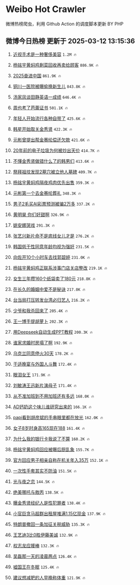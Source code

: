 # Weibo Hot Crawler 



微博热榜爬虫，利用 Github Action 的调度脚本更新 BY PHP 


## 微博今日热榜 更新于 2025-03-12 13:15:36 
1. [近视手术是一种奢侈美容](https://s.weibo.com/weibo?q=%23%E8%BF%91%E8%A7%86%E6%89%8B%E6%9C%AF%E6%98%AF%E4%B8%80%E7%A7%8D%E5%A5%A2%E4%BE%88%E7%BE%8E%E5%AE%B9%23&t=31&band_rank=1&Refer=top) `1.2M 🔥` 

1. [杨铭宇黄焖鸡剩菜回收再卖给顾客](https://s.weibo.com/weibo?q=%23%E6%9D%A8%E9%93%AD%E5%AE%87%E9%BB%84%E7%84%96%E9%B8%A1%E5%89%A9%E8%8F%9C%E5%9B%9E%E6%94%B6%E5%86%8D%E5%8D%96%E7%BB%99%E9%A1%BE%E5%AE%A2%23&t=31&band_rank=2&Refer=top) `886.9K 🔥` 

1. [2025奋进中国](https://s.weibo.com/weibo?q=%232025%E5%A5%8B%E8%BF%9B%E4%B8%AD%E5%9B%BD%23&t=31&band_rank=3&Refer=top) `861.9K 🔥` 

1. [铜川一医院被曝偷换新生儿](https://s.weibo.com/weibo?q=%23%E9%93%9C%E5%B7%9D%E4%B8%80%E5%8C%BB%E9%99%A2%E8%A2%AB%E6%9B%9D%E5%81%B7%E6%8D%A2%E6%96%B0%E7%94%9F%E5%84%BF%23&t=31&band_rank=4&Refer=top) `843.8K 🔥` 

1. [汤家凤谈田静英语一成绩](https://s.weibo.com/weibo?q=%23%E6%B1%A4%E5%AE%B6%E5%87%A4%E8%B0%88%E7%94%B0%E9%9D%99%E8%8B%B1%E8%AF%AD%E4%B8%80%E6%88%90%E7%BB%A9%23&t=31&band_rank=5&Refer=top) `646.4K 🔥` 

1. [周也考了芭蕾证书](https://s.weibo.com/weibo?q=%23%E5%91%A8%E4%B9%9F%E8%80%83%E4%BA%86%E8%8A%AD%E8%95%BE%E8%AF%81%E4%B9%A6%23&t=31&band_rank=6&Refer=top) `501.1K 🔥` 

1. [年轻人开始流行各种自带了](https://s.weibo.com/weibo?q=%23%E5%B9%B4%E8%BD%BB%E4%BA%BA%E5%BC%80%E5%A7%8B%E6%B5%81%E8%A1%8C%E5%90%84%E7%A7%8D%E8%87%AA%E5%B8%A6%E4%BA%86%23&t=31&band_rank=7&Refer=top) `425.6K 🔥` 

1. [韩星开始取关金秀贤](https://s.weibo.com/weibo?q=%23%E9%9F%A9%E6%98%9F%E5%BC%80%E5%A7%8B%E5%8F%96%E5%85%B3%E9%87%91%E7%A7%80%E8%B4%A4%23&t=31&band_rank=8&Refer=top) `422.3K 🔥` 

1. [元彬曾提出帮金赛纶偿还欠款](https://s.weibo.com/weibo?q=%23%E5%85%83%E5%BD%AC%E6%9B%BE%E6%8F%90%E5%87%BA%E5%B8%AE%E9%87%91%E8%B5%9B%E7%BA%B6%E5%81%BF%E8%BF%98%E6%AC%A0%E6%AC%BE%23&t=31&band_rank=9&Refer=top) `421.6K 🔥` 

1. [20年前的电子垃圾为何被炒出天价](https://s.weibo.com/weibo?q=%2320%E5%B9%B4%E5%89%8D%E7%9A%84%E7%94%B5%E5%AD%90%E5%9E%83%E5%9C%BE%E4%B8%BA%E4%BD%95%E8%A2%AB%E7%82%92%E5%87%BA%E5%A4%A9%E4%BB%B7%23&t=31&band_rank=10&Refer=top) `414.7K 🔥` 

1. [不懂金秀贤做错什么了的韩男们](https://s.weibo.com/weibo?q=%E4%B8%8D%E6%87%82%E9%87%91%E7%A7%80%E8%B4%A4%E5%81%9A%E9%94%99%E4%BB%80%E4%B9%88%E4%BA%86%E7%9A%84%E9%9F%A9%E7%94%B7%E4%BB%AC&t=31&band_rank=11&Refer=top) `413.6K 🔥` 

1. [祭拜祖坟发现2墓穴被立他人墓碑](https://s.weibo.com/weibo?q=%23%E7%A5%AD%E6%8B%9C%E7%A5%96%E5%9D%9F%E5%8F%91%E7%8E%B02%E5%A2%93%E7%A9%B4%E8%A2%AB%E7%AB%8B%E4%BB%96%E4%BA%BA%E5%A2%93%E7%A2%91%23&t=31&band_rank=12&Refer=top) `409.7K 🔥` 

1. [杨铭宇黄焖鸡隔夜鸡肉优先出售](https://s.weibo.com/weibo?q=%23%E6%9D%A8%E9%93%AD%E5%AE%87%E9%BB%84%E7%84%96%E9%B8%A1%E9%9A%94%E5%A4%9C%E9%B8%A1%E8%82%89%E4%BC%98%E5%85%88%E5%87%BA%E5%94%AE%23&t=31&band_rank=13&Refer=top) `359.3K 🔥` 

1. [元彬第一个去金赛纶葬礼](https://s.weibo.com/weibo?q=%23%E5%85%83%E5%BD%AC%E7%AC%AC%E4%B8%80%E4%B8%AA%E5%8E%BB%E9%87%91%E8%B5%9B%E7%BA%B6%E8%91%AC%E7%A4%BC%23&t=31&band_rank=14&Refer=top) `348.3K 🔥` 

1. [男子2毛买AI彩票预测被骗2万多](https://s.weibo.com/weibo?q=%23%E7%94%B7%E5%AD%902%E6%AF%9B%E4%B9%B0AI%E5%BD%A9%E7%A5%A8%E9%A2%84%E6%B5%8B%E8%A2%AB%E9%AA%972%E4%B8%87%E5%A4%9A%23&t=31&band_rank=15&Refer=top) `337.2K 🔥` 

1. [黄明昊 你们好甜啊](https://s.weibo.com/weibo?q=%E9%BB%84%E6%98%8E%E6%98%8A%20%E4%BD%A0%E4%BB%AC%E5%A5%BD%E7%94%9C%E5%95%8A&t=31&band_rank=16&Refer=top) `326.9K 🔥` 

1. [姚安娜哭戏](https://s.weibo.com/weibo?q=%E5%A7%9A%E5%AE%89%E5%A8%9C%E5%93%AD%E6%88%8F&t=31&band_rank=17&Refer=top) `291.3K 🔥` 

1. [张艺兴新片命不是底线女儿才是](https://s.weibo.com/weibo?q=%23%E5%BC%A0%E8%89%BA%E5%85%B4%E6%96%B0%E7%89%87%E5%91%BD%E4%B8%8D%E6%98%AF%E5%BA%95%E7%BA%BF%E5%A5%B3%E5%84%BF%E6%89%8D%E6%98%AF%23&t=31&band_rank=18&Refer=top) `276.2K 🔥` 

1. [韩国低于性同意年龄均视为强奸](https://s.weibo.com/weibo?q=%23%E9%9F%A9%E5%9B%BD%E4%BD%8E%E4%BA%8E%E6%80%A7%E5%90%8C%E6%84%8F%E5%B9%B4%E9%BE%84%E5%9D%87%E8%A7%86%E4%B8%BA%E5%BC%BA%E5%A5%B8%23&t=31&band_rank=19&Refer=top) `231.5K 🔥` 

1. [向佐开10个小时车去找郭碧婷](https://s.weibo.com/weibo?q=%E5%90%91%E4%BD%90%E5%BC%8010%E4%B8%AA%E5%B0%8F%E6%97%B6%E8%BD%A6%E5%8E%BB%E6%89%BE%E9%83%AD%E7%A2%A7%E5%A9%B7&t=31&band_rank=20&Refer=top) `231.0K 🔥` 

1. [杨铭宇黄焖鸡正联系涉事门店关店整改](https://s.weibo.com/weibo?q=%23%E6%9D%A8%E9%93%AD%E5%AE%87%E9%BB%84%E7%84%96%E9%B8%A1%E6%AD%A3%E8%81%94%E7%B3%BB%E6%B6%89%E4%BA%8B%E9%97%A8%E5%BA%97%E5%85%B3%E5%BA%97%E6%95%B4%E6%94%B9%23&t=31&band_rank=21&Refer=top) `219.1K 🔥` 

1. [女生三年攒160个纸袋卖了180元](https://s.weibo.com/weibo?q=%23%E5%A5%B3%E7%94%9F%E4%B8%89%E5%B9%B4%E6%94%92160%E4%B8%AA%E7%BA%B8%E8%A2%8B%E5%8D%96%E4%BA%86180%E5%85%83%23&t=31&band_rank=22&Refer=top) `218.8K 🔥` 

1. [在长久的婚姻中爱不是秘诀](https://s.weibo.com/weibo?q=%23%E5%9C%A8%E9%95%BF%E4%B9%85%E7%9A%84%E5%A9%9A%E5%A7%BB%E4%B8%AD%E7%88%B1%E4%B8%8D%E6%98%AF%E7%A7%98%E8%AF%80%23&t=31&band_rank=23&Refer=top) `217.0K 🔥` 

1. [台当局打压转发台湾必归艺人](https://s.weibo.com/weibo?q=%23%E5%8F%B0%E5%BD%93%E5%B1%80%E6%89%93%E5%8E%8B%E8%BD%AC%E5%8F%91%E5%8F%B0%E6%B9%BE%E5%BF%85%E5%BD%92%E8%89%BA%E4%BA%BA%23&t=31&band_rank=24&Refer=top) `216.2K 🔥` 

1. [少爷和我杀回来了](https://s.weibo.com/weibo?q=%E5%B0%91%E7%88%B7%E5%92%8C%E6%88%91%E6%9D%80%E5%9B%9E%E6%9D%A5%E4%BA%86&t=31&band_rank=25&Refer=top) `205.4K 🔥` 

1. [王一博手提胡萝卜](https://s.weibo.com/weibo?q=%23%E7%8E%8B%E4%B8%80%E5%8D%9A%E6%89%8B%E6%8F%90%E8%83%A1%E8%90%9D%E5%8D%9C%23&t=31&band_rank=26&Refer=top) `202.3K 🔥` 

1. [用Deepseek自动生成PPT教程](https://s.weibo.com/weibo?q=%E7%94%A8Deepseek%E8%87%AA%E5%8A%A8%E7%94%9F%E6%88%90PPT%E6%95%99%E7%A8%8B&t=31&band_rank=27&Refer=top) `200.3K 🔥` 

1. [谁家求婚时房塌了啊](https://s.weibo.com/weibo?q=%E8%B0%81%E5%AE%B6%E6%B1%82%E5%A9%9A%E6%97%B6%E6%88%BF%E5%A1%8C%E4%BA%86%E5%95%8A&t=31&band_rank=28&Refer=top) `192.9K 🔥` 

1. [乌克兰同意停火30天](https://s.weibo.com/weibo?q=%23%E4%B9%8C%E5%85%8B%E5%85%B0%E5%90%8C%E6%84%8F%E5%81%9C%E7%81%AB30%E5%A4%A9%23&t=31&band_rank=29&Refer=top) `178.2K 🔥` 

1. [于适晚宴与外国人斗舞](https://s.weibo.com/weibo?q=%23%E4%BA%8E%E9%80%82%E6%99%9A%E5%AE%B4%E4%B8%8E%E5%A4%96%E5%9B%BD%E4%BA%BA%E6%96%97%E8%88%9E%23&t=31&band_rank=30&Refer=top) `172.4K 🔥` 

1. [眼泪女王](https://s.weibo.com/weibo?q=%E7%9C%BC%E6%B3%AA%E5%A5%B3%E7%8E%8B&t=31&band_rank=31&Refer=top) `171.9K 🔥` 

1. [刘敏涛王迅新片演母子](https://s.weibo.com/weibo?q=%E5%88%98%E6%95%8F%E6%B6%9B%E7%8E%8B%E8%BF%85%E6%96%B0%E7%89%87%E6%BC%94%E6%AF%8D%E5%AD%90&t=31&band_rank=32&Refer=top) `171.4K 🔥` 

1. [从不准加班到不用加班还有多远](https://s.weibo.com/weibo?q=%23%E4%BB%8E%E4%B8%8D%E5%87%86%E5%8A%A0%E7%8F%AD%E5%88%B0%E4%B8%8D%E7%94%A8%E5%8A%A0%E7%8F%AD%E8%BF%98%E6%9C%89%E5%A4%9A%E8%BF%9C%23&t=31&band_rank=33&Refer=top) `168.0K 🔥` 

1. [AD钙奶这个味儿谁研究出来的](https://s.weibo.com/weibo?q=AD%E9%92%99%E5%A5%B6%E8%BF%99%E4%B8%AA%E5%91%B3%E5%84%BF%E8%B0%81%E7%A0%94%E7%A9%B6%E5%87%BA%E6%9D%A5%E7%9A%84&t=31&band_rank=34&Refer=top) `166.1K 🔥` 

1. [papi看到胡彦斌的手串眼里都在放光](https://s.weibo.com/weibo?q=%23papi%E7%9C%8B%E5%88%B0%E8%83%A1%E5%BD%A6%E6%96%8C%E7%9A%84%E6%89%8B%E4%B8%B2%E7%9C%BC%E9%87%8C%E9%83%BD%E5%9C%A8%E6%94%BE%E5%85%89%23&t=31&band_rank=35&Refer=top) `162.0K 🔥` 

1. [女子8岁时身高165现在188](https://s.weibo.com/weibo?q=%23%E5%A5%B3%E5%AD%908%E5%B2%81%E6%97%B6%E8%BA%AB%E9%AB%98165%E7%8E%B0%E5%9C%A8188%23&t=31&band_rank=36&Refer=top) `161.4K 🔥` 

1. [为什么我的银行卡我说了不算](https://s.weibo.com/weibo?q=%23%E4%B8%BA%E4%BB%80%E4%B9%88%E6%88%91%E7%9A%84%E9%93%B6%E8%A1%8C%E5%8D%A1%E6%88%91%E8%AF%B4%E4%BA%86%E4%B8%8D%E7%AE%97%23&t=31&band_rank=37&Refer=top) `160.2K 🔥` 

1. [杨铭宇黄焖鸡回应被曝后厨乱象](https://s.weibo.com/weibo?q=%23%E6%9D%A8%E9%93%AD%E5%AE%87%E9%BB%84%E7%84%96%E9%B8%A1%E5%9B%9E%E5%BA%94%E8%A2%AB%E6%9B%9D%E5%90%8E%E5%8E%A8%E4%B9%B1%E8%B1%A1%23&t=31&band_rank=38&Refer=top) `155.7K 🔥` 

1. [官方回应男子相亲自称在机关年入35万](https://s.weibo.com/weibo?q=%23%E5%AE%98%E6%96%B9%E5%9B%9E%E5%BA%94%E7%94%B7%E5%AD%90%E7%9B%B8%E4%BA%B2%E8%87%AA%E7%A7%B0%E5%9C%A8%E6%9C%BA%E5%85%B3%E5%B9%B4%E5%85%A535%E4%B8%87%23&t=31&band_rank=39&Refer=top) `152.1K 🔥` 

1. [一次性手套其实不防油](https://s.weibo.com/weibo?q=%E4%B8%80%E6%AC%A1%E6%80%A7%E6%89%8B%E5%A5%97%E5%85%B6%E5%AE%9E%E4%B8%8D%E9%98%B2%E6%B2%B9&t=31&band_rank=40&Refer=top) `151.5K 🔥` 

1. [光与夜之恋](https://s.weibo.com/weibo?q=%23%E5%85%89%E4%B8%8E%E5%A4%9C%E4%B9%8B%E6%81%8B%23&t=31&band_rank=41&Refer=top) `144.5K 🔥` 

1. [绝美哪吒与敖丙](https://s.weibo.com/weibo?q=%E7%BB%9D%E7%BE%8E%E5%93%AA%E5%90%92%E4%B8%8E%E6%95%96%E4%B8%99&t=31&band_rank=42&Refer=top) `138.5K 🔥` 

1. [曝金秀贤经纪人是性犯罪者](https://s.weibo.com/weibo?q=%23%E6%9B%9D%E9%87%91%E7%A7%80%E8%B4%A4%E7%BB%8F%E7%BA%AA%E4%BA%BA%E6%98%AF%E6%80%A7%E7%8A%AF%E7%BD%AA%E8%80%85%23&t=31&band_rank=43&Refer=top) `138.4K 🔥` 

1. [小官巨贪马超群出租屋堆满1.15亿现金](https://s.weibo.com/weibo?q=%23%E5%B0%8F%E5%AE%98%E5%B7%A8%E8%B4%AA%E9%A9%AC%E8%B6%85%E7%BE%A4%E5%87%BA%E7%A7%9F%E5%B1%8B%E5%A0%86%E6%BB%A11.15%E4%BA%BF%E7%8E%B0%E9%87%91%23&t=31&band_rank=44&Refer=top) `137.9K 🔥` 

1. [特朗普撤回一条加征关税威胁](https://s.weibo.com/weibo?q=%23%E7%89%B9%E6%9C%97%E6%99%AE%E6%92%A4%E5%9B%9E%E4%B8%80%E6%9D%A1%E5%8A%A0%E5%BE%81%E5%85%B3%E7%A8%8E%E5%A8%81%E8%83%81%23&t=31&band_rank=45&Refer=top) `135.3K 🔥` 

1. [王艺迪3比0胜伊藤美诚](https://s.weibo.com/weibo?q=%23%E7%8E%8B%E8%89%BA%E8%BF%AA3%E6%AF%940%E8%83%9C%E4%BC%8A%E8%97%A4%E7%BE%8E%E8%AF%9A%23&t=31&band_rank=46&Refer=top) `132.9K 🔥` 

1. [权志龙应援棒](https://s.weibo.com/weibo?q=%E6%9D%83%E5%BF%97%E9%BE%99%E5%BA%94%E6%8F%B4%E6%A3%92&t=31&band_rank=47&Refer=top) `132.3K 🔥` 

1. [吴磊那一天的凌晨两点](https://s.weibo.com/weibo?q=%23%E5%90%B4%E7%A3%8A%E9%82%A3%E4%B8%80%E5%A4%A9%E7%9A%84%E5%87%8C%E6%99%A8%E4%B8%A4%E7%82%B9%23&t=31&band_rank=48&Refer=top) `126.4K 🔥` 

1. [嘘国王在冬眠](https://s.weibo.com/weibo?q=%E5%98%98%E5%9B%BD%E7%8E%8B%E5%9C%A8%E5%86%AC%E7%9C%A0&t=31&band_rank=49&Refer=top) `125.4K 🔥` 

1. [建议想减肥的人早晚称体重](https://s.weibo.com/weibo?q=%23%E5%BB%BA%E8%AE%AE%E6%83%B3%E5%87%8F%E8%82%A5%E7%9A%84%E4%BA%BA%E6%97%A9%E6%99%9A%E7%A7%B0%E4%BD%93%E9%87%8D%23&t=31&band_rank=50&Refer=top) `121.9K 🔥` 

